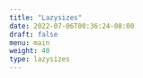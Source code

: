 ```yaml
---
title: "Lazysizes"
date: 2022-07-06T00:36:24-08:00
draft: false
menu: main
weight: 40
type: lazysizes
---
```


